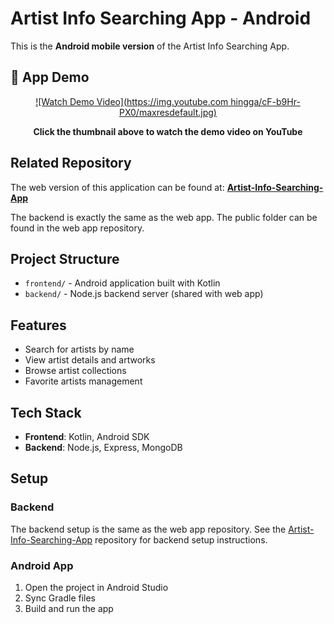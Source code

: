 # Artist Info Searching App - Android

This is the **Android mobile version** of the Artist Info Searching App.

## 📱 App Demo

<div align="center">

[![Watch Demo Video](https://img.youtube.com hingga/cF-b9Hr-PX0/maxresdefault.jpg)](https://youtu.be/cF-b9Hr-PX0)

**Click the thumbnail above to watch the demo video on YouTube**

</div>

## Related Repository

The web version of this application can be found at: **[Artist-Info-Searching-App](https://github.com/Yumejichi/Artist-Info-Searching-App)**

The backend is exactly the same as the web app. The public folder can be found in the web app repository.

## Project Structure

- `frontend/` - Android application built with Kotlin
- `backend/` - Node.js backend server (shared with web app)

## Features

- Search for artists by name
- View artist details and artworks
- Browse artist collections
- Favorite artists management

## Tech Stack

- **Frontend**: Kotlin, Android SDK
- **Backend**: Node.js, Express, MongoDB

## Setup

### Backend

The backend setup is the same as the web app repository. See the [Artist-Info-Searching-App](https://github.com/fujitayumejitsu/Artist-Info-Searching-App) repository for backend setup instructions.

### Android App

1. Open the project in Android Studio
2. Sync Gradle files
3. Build and run the app
